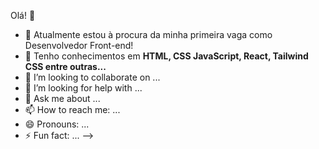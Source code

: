 Olá! 👋

- 🔭 Atualmente estou à procura da minha primeira vaga como Desenvolvedor Front-end!
- 🌱 Tenho conhecimentos em <strong> HTML, CSS JavaScript, React, Tailwind CSS entre outras... </strong>
- 👯 I’m looking to collaborate on ...
- 🤔 I’m looking for help with ...
- 💬 Ask me about ...
- 📫 How to reach me: ...
- 😄 Pronouns: ...
- ⚡ Fun fact: ...
-->
